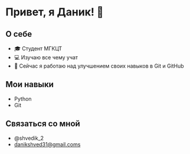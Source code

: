 # Привет, я Даник! 👋

## О себе
- 🎓 Студент МГКЦТ
- 💻 Изучаю все чему учат
- 🌱 Сейчас я работаю над улучшением своих навыков в Git и GitHub

## Мои навыки
- Python
- Git

## Связаться со мной
- @shvedik_2
- danikshved31@gmail.coms
